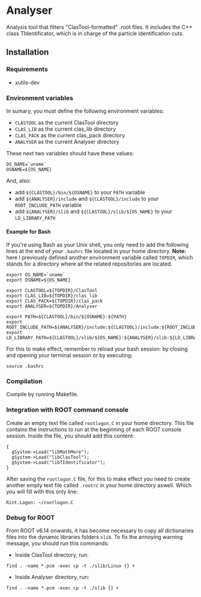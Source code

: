 # Analyser

Analysis tool that filters "ClasTool-formatted" .root files.
It includes the C++ class TIdentificator, which is in charge of the particle identification cuts.

## Installation

### Requirements

* xutils-dev

### Environment variables

In sumary, you must define the following environment variables:
* `CLASTOOL` as the current ClasTool directory
* `CLAS_LIB` as the current clas_lib directory
* `CLAS_PACK` as the current clas_pack directory
* `ANALYSER` as the current Analyser directory

These next two variables should have these values:
```
OS_NAME=`uname`
OSNAME=${OS_NAME}
```

And, also:
* add `${CLASTOOL}/bin/${OSNAME}` to your `PATH` variable
* add `${ANALYSER}/include` and `${CLASTOOL}/include` to your `ROOT_INCLUDE_PATH` variable
* add `${ANALYSER}/slib` and `${CLASTOOL}/slib/${OS_NAME}` to your `LD_LIBRARY_PATH`

#### Example for Bash

If you're using Bash as your Unix shell, you only need to add the following lines at the end of your `.bashrc` file located in
your home directory. **Note:** here I previously defined another environment variable called `TOPDIR`, which stands for a directory
where all the related repositories are located.
```
export OS_NAME=`uname`
export OSNAME=${OS_NAME}

export CLASTOOL=${TOPDIR}/ClasTool
export CLAS_LIB=${TOPDIR}/clas_lib
export CLAS_PACK=${TOPDIR}/clas_pack
export ANALYSER=${TOPDIR}/Analyser

export PATH=${CLASTOOL}/bin/${OSNAME}:${PATH}
export ROOT_INCLUDE_PATH=${ANALYSER}/include:${CLASTOOL}/include:${ROOT_INCLUDE_PATH}
export LD_LIBRARY_PATH=${CLASTOOL}/slib/${OS_NAME}:${ANALYSER}/slib:${LD_LIBRARY_PATH}
```
For this to make effect, remember to reload your bash session: by closing and opening your terminal session or by executing:
```
source .bashrc
```

### Compilation

Compile by running Makefile.

### Integration with ROOT command console

Create an empty text file called `rootlogon.C` in your home directory.
This file contains the instructions to run at the beginning of each ROOT console session.
Inside the file, you should add this content:

```
{
  gSystem->Load("libMathMore");
  gSystem->Load("libClasTool");
  gSystem->Load("libTIdentificator");
}
```

After saving the `rootlogon.C` file, for this to make effect
you need to create another empty text file called `.rootrc` in your home directory aswell.
Which you will fill with this only line:

```
Rint.Logon: ~/rootlogon.C
```

### Debug for ROOT

From ROOT v6.14 onwards, it has become necessary to copy all dictionaries files into the dynamic libraries folders `slib`.
To fix the annoying warning message, you should run this commands:

* Inside ClasTool directory, run:
```
find . -name *.pcm -exec cp -t ./slib/Linux {} +
```

* Inside Analyser directory, run:
```
find . -name *.pcm -exec cp -t ./slib {} +
```